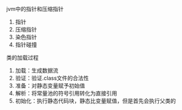 jvm中的指针和压缩指针

1. 指针
2. 压缩指针
3. 染色指针
4. 指针碰撞



类的加载过程

1. 加载：生成数据流
2. 验证：验证.class文件的合法性
3. 准备：对静态变量赋予初始值
4. 解析：将常量池的符号引用转化为直接引用
5. 初始化：执行静态代码块，静态比变量赋值，但是首先会执行父类的